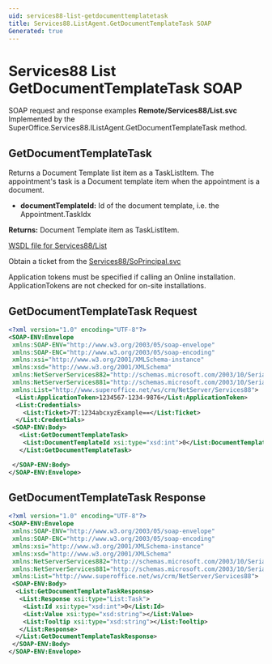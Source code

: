 ```yaml
---
uid: services88-list-getdocumenttemplatetask
title: Services88.ListAgent.GetDocumentTemplateTask SOAP
Generated: true
---
```


# Services88 List GetDocumentTemplateTask SOAP

SOAP request and response examples **Remote/Services88/List.svc**
Implemented by the <see cref="M:SuperOffice.Services88.IListAgent.GetDocumentTemplateTask">SuperOffice.Services88.IListAgent.GetDocumentTemplateTask</see> method.

## GetDocumentTemplateTask

Returns a Document Template list item as a TaskListItem. The appointment's task is a Document template item when the appointment is a document.

* **documentTemplateId:** Id of the document template, i.e. the Appointment.TaskIdx

**Returns:** Document Template item as TaskListItem.


[WSDL file for Services88/List](../Services88-List.md)

Obtain a ticket from the [Services88/SoPrincipal.svc](../SoPrincipal/index.md)

Application tokens must be specified if calling an Online installation. ApplicationTokens are not checked for on-site installations.

## GetDocumentTemplateTask Request

```xml
<?xml version="1.0" encoding="UTF-8"?>
<SOAP-ENV:Envelope
 xmlns:SOAP-ENV="http://www.w3.org/2003/05/soap-envelope"
 xmlns:SOAP-ENC="http://www.w3.org/2003/05/soap-encoding"
 xmlns:xsi="http://www.w3.org/2001/XMLSchema-instance"
 xmlns:xsd="http://www.w3.org/2001/XMLSchema"
 xmlns:NetServerServices882="http://schemas.microsoft.com/2003/10/Serialization/Arrays"
 xmlns:NetServerServices881="http://schemas.microsoft.com/2003/10/Serialization/"
 xmlns:List="http://www.superoffice.net/ws/crm/NetServer/Services88">
  <List:ApplicationToken>1234567-1234-9876</List:ApplicationToken>
  <List:Credentials>
    <List:Ticket>7T:1234abcxyzExample==</List:Ticket>
  </List:Credentials>
 <SOAP-ENV:Body>
   <List:GetDocumentTemplateTask>
    <List:DocumentTemplateId xsi:type="xsd:int">0</List:DocumentTemplateId>
   </List:GetDocumentTemplateTask>

 </SOAP-ENV:Body>
</SOAP-ENV:Envelope>

```


## GetDocumentTemplateTask Response

```xml
<?xml version="1.0" encoding="UTF-8"?>
<SOAP-ENV:Envelope
 xmlns:SOAP-ENV="http://www.w3.org/2003/05/soap-envelope"
 xmlns:SOAP-ENC="http://www.w3.org/2003/05/soap-encoding"
 xmlns:xsi="http://www.w3.org/2001/XMLSchema-instance"
 xmlns:xsd="http://www.w3.org/2001/XMLSchema"
 xmlns:NetServerServices882="http://schemas.microsoft.com/2003/10/Serialization/Arrays"
 xmlns:NetServerServices881="http://schemas.microsoft.com/2003/10/Serialization/"
 xmlns:List="http://www.superoffice.net/ws/crm/NetServer/Services88">
 <SOAP-ENV:Body>
  <List:GetDocumentTemplateTaskResponse>
   <List:Response xsi:type="List:Task">
    <List:Id xsi:type="xsd:int">0</List:Id>
    <List:Value xsi:type="xsd:string"></List:Value>
    <List:Tooltip xsi:type="xsd:string"></List:Tooltip>
   </List:Response>
  </List:GetDocumentTemplateTaskResponse>
 </SOAP-ENV:Body>
</SOAP-ENV:Envelope>

```

